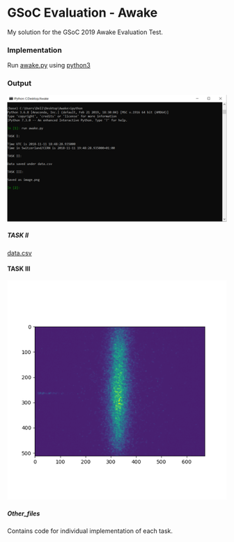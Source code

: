 # GSoC Evaluation - Awake

My solution for the GSoC 2019 Awake Evaluation Test.

### Implementation

Run [awake.py](https://github.com/Ojaswy/gsoc_eval/blob/master/Awake/awake.py) using [python3](https://www.python.org/download/releases/3.0/)

### Output

![](https://github.com/Ojaswy/gsoc_eval/blob/master/Awake/other_files/awake.PNG)

##### TASK II

[data.csv](https://github.com/Ojaswy/gsoc_eval/blob/master/Awake/data.csv)


#### TASK III

![](https://github.com/Ojaswy/gsoc_eval/blob/master/Awake/image.png)

##### Other_files

Contains code for individual implementation of each task.
